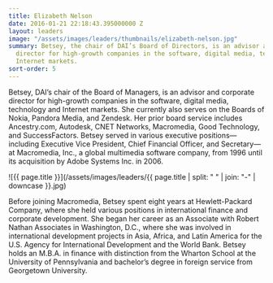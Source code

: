 ```yaml
---
title: Elizabeth Nelson
date: 2016-01-21 22:18:43.395000000 Z
layout: leaders
image: "/assets/images/leaders/thumbnails/elizabeth-nelson.jpg"
summary: Betsey, the chair of DAI’s Board of Directors, is an advisor and corporate
  director for high-growth companies in the software, digital media, technology and
  Internet markets.
sort-order: 5
---
```


Betsey, DAI’s chair of the Board of Managers, is an advisor and corporate director for high-growth companies in the software, digital media, technology and Internet markets. She currently also serves on the Boards of Nokia, Pandora Media, and Zendesk. Her prior board service includes Ancestry.com, Autodesk, CNET Networks, Macromedia, Good Technology, and SuccessFactors. Betsey served in various executive positions—including Executive Vice President, Chief Financial Officer, and Secretary—at Macromedia, Inc., a global multimedia software company, from 1996 until its acquisition by Adobe Systems Inc. in 2006.

![{{ page.title }}](/assets/images/leaders/{{ page.title | split: " " | join: "-" | downcase }}.jpg)

Before joining Macromedia, Betsey spent eight years at Hewlett-Packard Company, where she held various positions in international finance and corporate development. She began her career as an Associate with Robert Nathan Associates in Washington, D.C., where she was involved in international development projects in Asia, Africa, and Latin America for the U.S. Agency for International Development and the World Bank. Betsey holds an M.B.A. in finance with distinction from the Wharton School at the University of Pennsylvania and bachelor’s degree in foreign service from Georgetown University.
